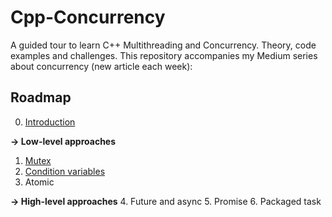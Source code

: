 # Cpp-Concurrency
A guided tour to learn C++ Multithreading and Concurrency. Theory, code examples and challenges.
This repository accompanies my Medium series about concurrency (new article each week):

## Roadmap

0. [Introduction](https://medium.com/@valentina.codes/c-multithreading-and-concurrency-introduction-f640ce986fa7)

**→ Low-level approaches**
1. [Mutex](https://medium.com/swlh/c-mutex-write-your-first-concurrent-code-69ac8b332288)
2. [Condition variables](https://medium.com/swlh/c-thread-synchronization-at-the-restaurant-ab0d125a0b7b)
3. Atomic

**→ High-level approaches**
4. Future and async
5. Promise
6. Packaged task

